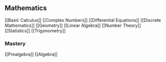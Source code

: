 ## Mathematics
[[Basic Calculus]]
[[Complex Numbers]]
[[Differential Equations]]
[[Discrete Mathematics]]
[[Geometry]]
[[Linear Algebra]]
[[Number Theory]]
[[Statistics]]
[[Trigonometry]]

### Mastery
[[Prealgebra]]
[[Algebra]]